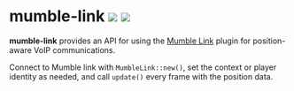 mumble-link [![](https://meritbadge.herokuapp.com/mumble-link)](https://crates.io/crates/mumble-link) [![](https://img.shields.io/badge/docs-online-2020ff.svg)](http://wombat.platymuus.com/rustdoc/mumble_link_master/)
==========

**mumble-link** provides an API for using the [Mumble Link][link] plugin
for position-aware VoIP communications.

[link]: https://wiki.mumble.info/wiki/Link

Connect to Mumble link with `MumbleLink::new()`, set the context or player
identity as needed, and call `update()` every frame with the position data.
